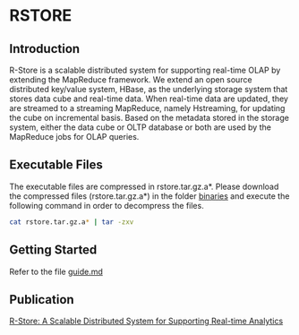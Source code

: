 # RSTORE
## Introduction
R-Store is a scalable distributed
system for supporting real-time OLAP by extending the MapReduce framework.
We extend an open source distributed key/value
system, HBase, as the underlying storage system that stores data
cube and real-time data. When real-time data are updated, they
are streamed to a streaming MapReduce, namely Hstreaming, for
updating the cube on incremental basis. Based on the metadata
stored in the storage system, either the data cube or OLTP
database or both are used by the MapReduce jobs for OLAP
queries. 


## Executable Files
The executable files are compressed in rstore.tar.gz.a*. 
Please download the compressed files (rstore.tar.gz.a*) in the folder [binaries](https://github.com/lifeng5042/RStore/tree/master/binaries) and execute the following command in order to decompress the files.
```bash
cat rstore.tar.gz.a* | tar -zxv
```
## Getting Started
Refer to the file [guide.md](https://github.com/lifeng5042/RStore/blob/master/guide.md)
## Publication
[R-Store: A Scalable Distributed System for Supporting Real-time Analytics](http://www.comp.nus.edu.sg/~ooibc/icde14-rstore.pdf)

